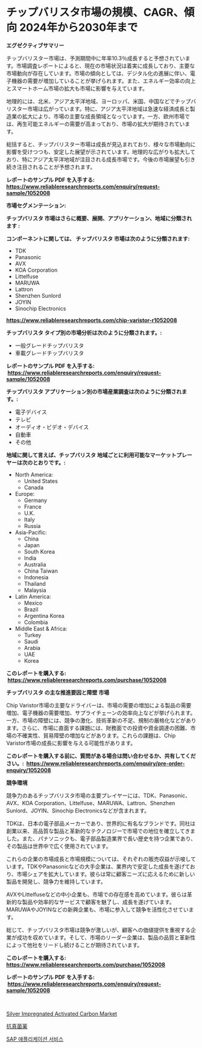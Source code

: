 <p><h1>チップバリスタ市場の規模、CAGR、傾向 2024年から2030年まで</h1></p><p><strong>エグゼクティブサマリー</strong></p>
<p><p>チップバリスター市場は、予測期間中に年率10.3％成長すると予想されています。市場調査レポートによると、現在の市場状況は着実に成長しており、主要な市場動向が存在しています。市場の傾向としては、デジタル化の進展に伴い、電子機器の需要が増加していることが挙げられます。また、エネルギー効率の向上とスマートホーム市場の拡大も市場に影響を与えています。</p><p>地理的には、北米、アジア太平洋地域、ヨーロッパ、米国、中国などでチップバリスター市場は広がっています。特に、アジア太平洋地域は急速な経済成長と製造業の拡大により、市場の主要な成長領域となっています。一方、欧州市場では、再生可能エネルギーの需要が高まっており、市場の拡大が期待されています。</p><p>総括すると、チップバリスター市場は成長が見込まれており、様々な市場動向に影響を受けつつも、安定した展望が示されています。地理的な広がりも拡大しており、特にアジア太平洋地域が注目される成長市場です。今後の市場展望も引き続き注目されることが予想されます。</p></p>
<p><strong>レポートのサンプル PDF を入手する: <a href="https://www.reliableresearchreports.com/enquiry/request-sample/1052008">https://www.reliableresearchreports.com/enquiry/request-sample/1052008</a></strong></p>
<p><strong>市場セグメンテーション:</strong></p>
<p><strong> チップバリスタ 市場はさらに概要、展開、アプリケーション、地域に分類されます :</strong></p>
<p><strong>コンポーネントに関しては、 チップバリスタ 市場は次のように分類されます: &nbsp;</strong></p>
<p><ul><li>TDK</li><li>Panasonic</li><li>AVX</li><li>KOA Corporation</li><li>Littelfuse</li><li>MARUWA</li><li>Lattron</li><li>Shenzhen Sunlord</li><li>JOYIN</li><li>Sinochip Electronics</li></ul></p>
<p><strong><a href="https://www.reliableresearchreports.com/chip-varistor-r1052008">https://www.reliableresearchreports.com/chip-varistor-r1052008</a></strong></p>
<p><strong> チップバリスタ タイプ別の市場分析は次のように分類されます。:</strong></p>
<p><ul><li>一般グレードチップバリスタ</li><li>車載グレードチップバリスタ</li></ul></p>
<p><strong>レポートのサンプル PDF を入手する: &nbsp;<a href="https://www.reliableresearchreports.com/enquiry/request-sample/1052008">https://www.reliableresearchreports.com/enquiry/request-sample/1052008</a></strong></p>
<p><strong> チップバリスタ アプリケーション別の市場産業調査は次のように分類されます。:</strong></p>
<p><ul><li>電子デバイス</li><li>テレビ</li><li>オーディオ・ビデオ・デバイス</li><li>自動車</li><li>その他</li></ul></p>
<p><strong>地域に関して言えば、チップバリスタ 地域ごとに利用可能なマーケットプレーヤーは次のとおりです。:</strong></p>
<p><ul>
    <li>
        North America:
        <ul>
            <li>United States</li>
            <li>Canada</li>
        </ul>
    </li>
    <li>
        Europe:
        <ul>
            <li>Germany</li>
            <li>France</li>
            <li>U.K.</li>
            <li>Italy</li>
            <li>Russia</li>
        </ul>
    </li>
    <li>
        Asia-Pacific:
        <ul>
            <li>China</li>
            <li>Japan</li>
            <li>South Korea</li>
            <li>India</li>
            <li>Australia</li>
            <li>China Taiwan</li>
            <li>Indonesia</li>
            <li>Thailand</li>
            <li>Malaysia</li>
        </ul>
    </li>
    <li>
        Latin America:
        <ul>
            <li>Mexico</li>
            <li>Brazil</li>
            <li>Argentina Korea</li>
            <li>Colombia</li>
        </ul>
    </li>
    <li>
        Middle East & Africa:
        <ul>
            <li>Turkey</li>
            <li>Saudi</li>
            <li>Arabia</li>
            <li>UAE</li>
            <li>Korea</li>
        </ul>
    </li>
    </ul></p>
<p><strong>このレポートを購入する: &nbsp;<a href="https://www.reliableresearchreports.com/purchase/1052008">https://www.reliableresearchreports.com/purchase/1052008</a></strong></p>
<p><strong>チップバリスタ の主な推進要因と障壁 市場</strong></p>
<p><p>Chip Varistor市場の主要なドライバーは、市場の需要の増加による製品の需要増加、電子機器の需要増加、サプライチェーンの効率向上などが挙げられます。一方、市場の障壁には、競争の激化、技術革新の不足、規制の厳格化などがあります。さらに、市場に直面する課題には、財務面での投資や資金調達の困難、市場の不確実性、貿易障壁の増加などがあります。これらの課題は、Chip Varistor市場の成長に影響を与える可能性があります。</p></p>
<p><strong>このレポートを購入する前に、質問がある場合は問い合わせるか、共有してください。:&nbsp; <a href="https://www.reliableresearchreports.com/enquiry/pre-order-enquiry/1052008">https://www.reliableresearchreports.com/enquiry/pre-order-enquiry/1052008</a></strong></p>
<p><strong>競争環境</strong></p>
<p><p>競争力のあるチップバリスタ市場の主要プレイヤーには、TDK、Panasonic、AVX、KOA Corporation、Littelfuse、MARUWA、Lattron、Shenzhen Sunlord、JOYIN、Sinochip Electronicsなどが含まれます。</p><p>TDKは、日本の電子部品メーカーであり、世界的に有名なブランドです。同社は創業以来、高品質な製品と革新的なテクノロジーで市場での地位を確立してきました。また、パナソニックも、電子部品製造業界で長い歴史を持つ企業であり、その製品は世界中で広く使用されています。</p><p>これらの企業の市場成長と市場規模については、それぞれの販売収益が示唆しています。TDKやPanasonicなどの大手企業は、業界内で安定した成長を遂げており、市場シェアを拡大しています。彼らは常に顧客ニーズに応えるために新しい製品を開発し、競争力を維持しています。</p><p>AVXやLittelfuseなどの中小企業も、市場での存在感を高めています。彼らは革新的な製品や効率的なサービスで顧客を魅了し、成長を遂げています。MARUWAやJOYINなどの新興企業も、市場に参入して競争を活性化させています。</p><p>総じて、チップバリスタ市場は競争が激しいが、顧客への価値提供を重視する企業が成功を収めています。そして、市場のリーダー企業は、製品の品質と革新性によって他社をリードし続けることが期待されています。</p></p>
<p><strong>このレポートを購入する: &nbsp; <a href="https://www.reliableresearchreports.com/purchase/1052008">https://www.reliableresearchreports.com/purchase/1052008</a></strong></p>
<p><strong>レポートのサンプル PDF を入手する: &nbsp;<a href="https://www.reliableresearchreports.com/enquiry/request-sample/1052008">https://www.reliableresearchreports.com/enquiry/request-sample/1052008</a></strong><strong></strong></p>
<p>&nbsp;</p>
<p><p><a href="https://five-trouble-98a.notion.site/Silver-Impregnated-Activated-Carbon-Market-Outlook-Industry-Overview-and-Forecast-2024-to-2031-a82afce08c7f4da8a33837c86aaf11bf">Silver Impregnated Activated Carbon Market</a></p><p><a href="https://medium.com/@billyhopkins526/%E6%8A%97%E7%9C%9F%E8%8F%8C%E8%96%AC%E3%81%AE%E5%B8%82%E5%A0%B4%E8%AA%BF%E6%9F%BB%E3%83%AC%E3%83%9D%E3%83%BC%E3%83%88-%E3%81%9D%E3%81%AE%E6%AD%B4%E5%8F%B2%E3%81%A82031%E5%B9%B4%E3%81%8B%E3%82%892031%E5%B9%B4%E3%81%BE%E3%81%A7%E3%81%AE%E4%BA%88%E6%B8%AC-f670468ae40b">抗真菌薬</a></p><p><a href="https://medium.com/@adonispellea2022/sap-application-services-%EC%8B%9C%EC%9E%A5%EC%9D%80-%EC%8B%9C%EC%9E%A5-%EC%A0%90%EC%9C%A0%EC%9C%A8-%EA%B7%9C%EB%AA%A8-%EB%B0%8F-2031%EB%85%84%EA%B9%8C%EC%A7%80%EC%9D%98-%EC%98%88%EC%83%81-%EC%98%88%EC%B8%A1%EC%97%90-%EC%B4%88%EC%A0%90%EC%9D%84-%EB%A7%9E%EC%B6%A5%EB%8B%88%EB%8B%A4-8de89fef536d">SAP 애플리케이션 서비스</a></p></p>